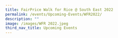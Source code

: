 ```yaml
---
title: FairPrice Walk for Rice @ South East 2022
permalink: /events/Upcoming-Events/WFR2022/
description: ""
image: /images/WFR 2022.jpeg
third_nav_title: Upcoming Events
---
```


